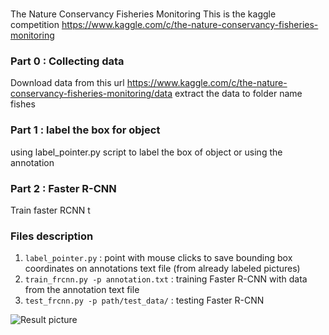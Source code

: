 #
The Nature Conservancy Fisheries Monitoring
This is the kaggle competition https://www.kaggle.com/c/the-nature-conservancy-fisheries-monitoring

### Part 0 : Collecting data

Download data from this url https://www.kaggle.com/c/the-nature-conservancy-fisheries-monitoring/data
extract the data to folder name fishes

### Part 1 : label the box for object
using label_pointer.py script to label the box of object or using the annotation


### Part 2 : Faster R-CNN

Train faster RCNN t

### Files description

1.  `label_pointer.py` : point with mouse clicks to save bounding box coordinates on annotations text file (from already labeled pictures)
2.  `train_frcnn.py -p annotation.txt` : training Faster R-CNN with data from the annotation text file
3.  `test_frcnn.py -p path/test_data/` : testing Faster R-CNN

![Result picture](https://github.com/alexattia/SimpsonRecognition/blob/master/pics/bao_ve_ca_map.png)
